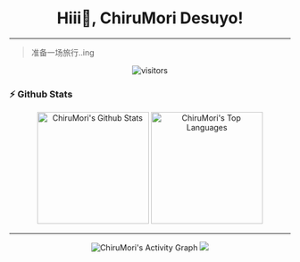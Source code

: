 
<p>
  <h1 align="center"><b>Hiii👋, ChiruMori Desuyo!</b></h1>
</p>

<!--
**ChiruMori/ChiruMori** is a ✨ _special_ ✨ repository because its `README.md` (this file) appears on your GitHub profile.

Here are some ideas to get you started:

- 🔭 I’m currently working on ...
- 🌱 I’m currently learning ...
- 👯 I’m looking to collaborate on ...
- 🤔 I’m looking for help with ...
- 💬 Ask me about ...
- 📫 How to reach me: ...
- 😄 Pronouns: ...
- ⚡ Fun fact: ...

-->

<hr />

> 准备一场旅行..ing

<p align="center">
    <img align="center" alt="visitors" src="https://profile-counter.glitch.me/ChiruMori/count.svg" />
</p>

### :zap: Github Stats

<div align="center">
  <img alt="ChiruMori's Github Stats" src="https://github-readme-stats.vercel.app/api?username=ChiruMori&show_icons=true&include_all_commits=true&count_private=true&theme=react&hide_border=true&bg_color=0D1117&title_color=00aaff&icon_color=00aaff" height="200"/>
  <img alt="ChiruMori's Top Languages" src="https://github-readme-stats.vercel.app/api/top-langs/?username=ChiruMori&langs_count=10&layout=compact&theme=react&hide_border=true&bg_color=0D1117&title_color=00aaff&icon_color=00aaff" height="200"/>
</div>

<hr />

<div align = "center">  
  <img alt="ChiruMori's Activity Graph" src="https://activity-graph.herokuapp.com/graph?username=ChiruMori&custom_title=ChiruMori%20at%20Github&bg_color=0D1117&color=00aaff&line=FFFFFF&point=00aaff&hide_border=true" />
  <img src="https://github-profile-trophy.vercel.app/?username=ChiruMori&column=7&theme=onedark" />
</div>
